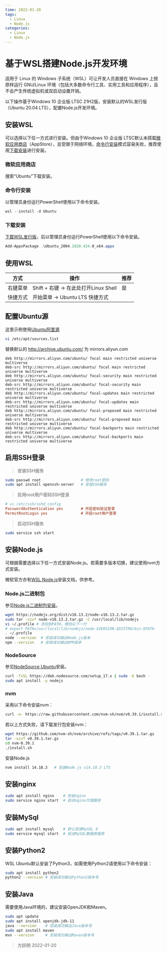 ```yaml
---
time: 2022-01-20
tags:
  - Linux
  - Node.js
categories:
  - Linux
  - Node.js
---
```


# 基于WSL搭建Node.js开发环境

适用于 Linux 的 Windows 子系统（WSL）可让开发人员直接在 Windows 上按原样运行 GNU/Linux 环境（包括大多数命令行工具、实用工具和应用程序），且不会产生传统虚拟机或双启动设置开销。

以下操作基于Windows 10 企业版 LTSC 21H2版，安装默认的WSL发行版（Ubuntu 20.04 LTS），配置Node.js开发环境。

## 安装WSL

可以选择以下任一方式进行安装。但由于Windows 10 企业版 LTSC默认未搭载[微软应用商店](#微软应用商店)（AppStore），且受限于网络环境，[命令行安装](#命令行安装)模式容易失败，推荐使用[下载安装](#下载安装)进行安装。

### 微软应用商店

搜索“Ubuntu”下载安装。

### 命令行安装

以管理员身份运行PowerShell使用以下命令安装。

```powershell
wsl --install -d Ubuntu
```

### 下载安装

[下载WSL发行版]，后以管理员身份运行PowerShell使用以下命令安装。

```powershell
Add-AppxPackage .\Ubuntu_2004.2020.424.0_x64.appx
```

## 使用WSL

  方式   |                 操作                  | 推荐
-------- | ------------------------------------- | ----
右键菜单 | Shift + 右键 → 在此处打开Linux Shell | 是
快捷方式 | 开始菜单 → Ubuntu LTS 快捷方式       |

## 配置Ubuntu源

这里示例使用[Ubuntu阿里源]

```bash
vi /etc/apt/sources.list
```

替换默认的 http://archive.ubuntu.com/ 为 mirrors.aliyun.com

```
deb http://mirrors.aliyun.com/ubuntu/ focal main restricted universe multiverse
deb-src http://mirrors.aliyun.com/ubuntu/ focal main restricted universe multiverse
deb http://mirrors.aliyun.com/ubuntu/ focal-security main restricted universe multiverse
deb-src http://mirrors.aliyun.com/ubuntu/ focal-security main restricted universe multiverse
deb http://mirrors.aliyun.com/ubuntu/ focal-updates main restricted universe multiverse
deb-src http://mirrors.aliyun.com/ubuntu/ focal-updates main restricted universe multiverse
deb http://mirrors.aliyun.com/ubuntu/ focal-proposed main restricted universe multiverse
deb-src http://mirrors.aliyun.com/ubuntu/ focal-proposed main restricted universe multiverse
deb http://mirrors.aliyun.com/ubuntu/ focal-backports main restricted universe multiverse
deb-src http://mirrors.aliyun.com/ubuntu/ focal-backports main restricted universe multiverse
```

## 启用SSH登录

> 安装SSH服务

```bash
sudo passwd root                  # 修改root密码
sudo apt install openssh-server   # 安装SSH服务
```

> 启用root用户密码SSH登录

```ini
# vi /etc/ssh/sshd_config
PasswordAuthentication yes        # 开启密码验证登录
PermitRootLogin yes               # 开启root用户登录
```

> 启动SSH服务

```bash
sudo service ssh start
```

## 安装Node.js

可根据需要选择以下任一方式安装Node.js。若需要多版本切换，建议使用nvm方式安装。

微软官方亦有[WSL Node.js]安装文档，供参考。

### Node.js二进制包

参见[Node.js二进制包安装]。

```bash
wget https://nodejs.org/dist/v16.13.2/node-v16.13.2.tar.gz
sudo tar -xzvf node-v16.13.2.tar.gz -C /usr/local/lib/nodejs
vi ~/.profile # 添加到PATH，增加以下一行
# export PATH=/usr/local/lib/nodejs/node-$VERSION-$DISTRO/bin:$PATH
. ~/.profile
node --version  # 安装成功输出Node.js版本
npm --version   # 安装成功输出NPM版本
```

### NodeSource

参见[NodeSource Ubuntu]安装。

```bash
curl -fsSL https://deb.nodesource.com/setup_17.x | sudo -E bash -
sudo apt install -y nodejs
```

### nvm

采用以下命令安装nvm：

```bash
curl -o- https://raw.githubusercontent.com/nvm-sh/nvm/v0.39.1/install.sh | bash
```

若以上方式失败，请下载发行包安装nvm：

```bash
wget https://github.com/nvm-sh/nvm/archive/refs/tags/v0.39.1.tar.gz
tar -xzvf v0.39.1.tar.gz
cd nvm-0.39.1
./install.sh
```

安装Node.js

```bash
nvm install 14.18.3   # 安装Node.js v14.18.3 LTS
```

## 安装nginx

```bash
sudo apt install nginx    # 安装nginx
sudo service nginx start  # 启动nginx代理服务
```

## 安装MySql

```bash
sudo apt install mysql    # 默认安装MySQL 8
sudo service mysql start  # 启动MySQL数据库服务
```

## 安装Python2

WSL Ubuntu默认安装了Python3，如需使用Python2请使用以下命令安装：

```bash
sudo apt install python2
python2 --version # 安装成功输出Python2版本号
```

## 安装Java

需要使用Java环境的，建议安装OpenJDK和Maven。

```bash
sudo apt update
sudo apt install openjdk-jdk-11
java --version    # 安装成功输出Java版本号
sudo apt install maven
mvn --version     # 安装成功输出Maven版本号
```

> 方跃明
> 2022-01-20


[下载WSL发行版]: https://docs.microsoft.com/zh-cn/windows/wsl/install-manual#downloading-distributions
[Ubuntu阿里源]: https://developer.aliyun.com/mirror/ubuntu
[NodeSource Ubuntu]: https://github.com/nodesource/distributions#deb
[WSL Node.js]: https://docs.microsoft.com/zh-cn/windows/dev-environment/javascript/nodejs-on-wsl
[Node.js二进制包安装]: https://github.com/nodejs/help/wiki/Installation
